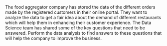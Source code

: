 The food aggregator company has stored the data of the different orders made by the registered customers in their online portal. They want to analyze the data to get a fair idea about the demand of different restaurants which will help them in enhancing their customer experience. The Data Science team has shared some of the key questions that need to be answered. Perform the data analysis to find answers to these questions that will help the company to improve the business.
